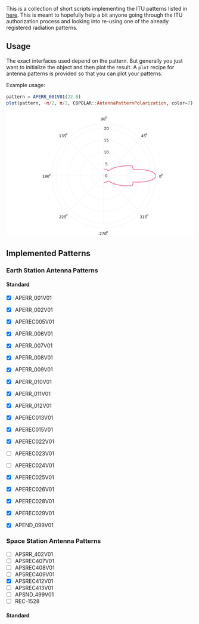 This is a collection of short scripts implementing the ITU patterns listed in [here](https://www.itu.int/en/ITU-R/software/Pages/ant-pattern.aspx). This is meant to hopefully help a bit anyone going through the ITU authorization process and looking into re-using one of the already registered radiation patterns.

## Usage

The exact interfaces used depend on the pattern. But generally you just want to initialize the object and then plot the result. A `plot` recipe for antenna patterns is provided so that you can plot your patterns. 

Example usage:

```julia
pattern = APERR_001V01(22.0)
plot(pattern, -π/2, π/2, COPOLAR::AntennaPatternPolarization, color=7)
```

![example](/media/antenna_pattern_test.png)

## Implemented Patterns

### Earth Station Antenna Patterns

#### Standard

- [x] APERR_001V01
- [x] APERR_002V01
- [x] APEREC005V01
- [x] APERR_006V01
- [x] APERR_007V01
- [x] APERR_008V01
- [x] APERR_009V01
- [x] APERR_010V01
- [x] APERR_011V01
- [x] APERR_012V01
- [x] APEREC013V01
- [x] APEREC015V01
- [x] APEREC022V01
- [ ] APEREC023V01
- [ ] APEREC024V01
- [x] APEREC025V01
- [x] APEREC026V01
- [x] APEREC028V01
- [x] APEREC029V01
- [x] APEND_099V01


### Space Station Antenna Patterns

- [ ] APSRR_402V01
- [ ] APSREC407V01
- [ ] APSREC408V01
- [ ] APSREC409V01
- [x] APSREC412V01
- [ ] APSREC413V01
- [ ] APSND_499V01
- [ ] REC-1528

#### Standard